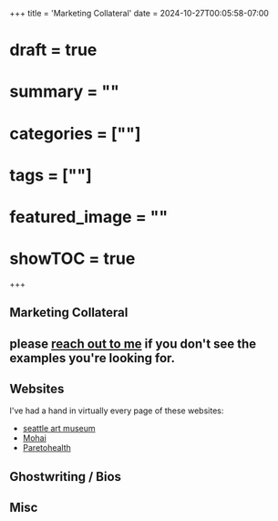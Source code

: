 +++
title = 'Marketing Collateral'
date = 2024-10-27T00:05:58-07:00
# draft = true
# summary = ""
# categories = [""]
# tags = [""]
# featured_image = ""
# showTOC = true
+++

## Marketing Collateral
## please [reach out to me](mailto:riankochel@gmail.com) if you don't see the examples you're looking for.

<!--more-->

## Websites

I've had a hand in virtually every page of these websites:

- [seattle art museum](https://www.seattleartmuseum.org/)
- [Mohai](https://mohai.org/?utm_source=ad_grant&amp;utm_medium=ad_grant&amp;utm_campaign=national&amp;gclid=CjwKCAiA-vOsBhAAEiwAIWR0TWiuj2Gcum4jeufmSv-Yw2i5P-QaBGG9TUgUUAQgojwSl8fvbaCBmBoCieYQAvD_BwE)
- [Paretohealth](https://paretohealth.com/)

## Ghostwriting / Bios

## Misc